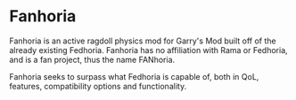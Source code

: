 # Fanhoria
Fanhoria is an active ragdoll physics mod for Garry's Mod built off of the already existing Fedhoria. Fanhoria has no affiliation with Rama or Fedhoria, and is a fan project, thus the name FANhoria.

Fanhoria seeks to surpass what Fedhoria is capable of, both in QoL, features, compatibility options and functionality.
